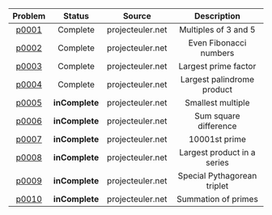 | Problem | Status | Source | Description |
|  :---:  |  :---: |  :---:  | :---:  |
| [p0001](/p0001.c) | Complete | projecteuler.net | Multiples of 3 and 5 |
| [p0002](/p0002.c) | Complete | projecteuler.net | Even Fibonacci numbers |
| [p0003](/p0003.c) | Complete | projecteuler.net | Largest prime factor |
| [p0004](/p0004.c) | Complete | projecteuler.net | Largest palindrome product |
| [p0005](/p0005.c) | **inComplete** | projecteuler.net | Smallest multiple |
| [p0006](/p0006.c) | **inComplete** | projecteuler.net | Sum square difference |
| [p0007](/p0007.c) | **inComplete** | projecteuler.net | 10001st prime |
| [p0008](/p0008.c) | **inComplete** | projecteuler.net | Largest product in a series |
| [p0009](/p0009.c) | **inComplete** | projecteuler.net | Special Pythagorean triplet |
| [p0010](/p0010.c) | **inComplete** | projecteuler.net | Summation of primes |